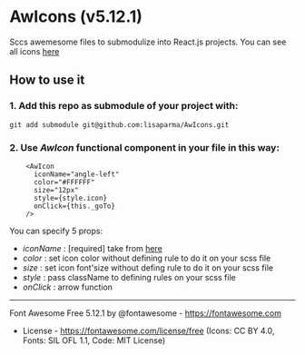 # AwIcons (v5.12.1)
Sccs awemesome files to submodulize into React.js projects.
You can see all icons [here](https://fontawesome.com/icons?d=gallery&m=free)

## How to use it

### 1. Add this repo as submodule of your project with:
	
~~~~
git add submodule git@github.com:lisaparma/AwIcons.git
~~~~

### 2. Use _AwIcon_ functional component in your file in this way:	
~~~~
    <AwIcon
      iconName="angle-left"
      color="#FFFFFF"
      size="12px"
      style={style.icon}
      onClick={this._goTo}
    />
~~~~
You can specify 5 props:
* _iconName_ : [required] take from [here](https://fontawesome.com/icons?d=gallery&m=free)
* _color_ : set icon color without defining rule to do it on your scss file
* _size_ : set icon font'size without defing rule to do it on your scss file
* _style_ : pass className to defining rules on your scss file
* _onClick_ : arrow function 


---
Font Awesome Free 5.12.1 by @fontawesome - https://fontawesome.com
 * License - https://fontawesome.com/license/free (Icons: CC BY 4.0, Fonts: SIL OFL 1.1, Code: MIT License)
